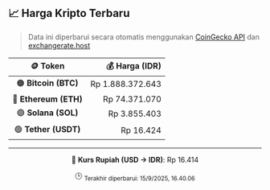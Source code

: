 

<!-- HARGA_KRIPTO -->
## 📈 Harga Kripto Terbaru

> Data ini diperbarui secara otomatis menggunakan [CoinGecko API](https://www.coingecko.com/) dan [exchangerate.host](https://exchangerate.host/)

<div align="center">

| 🪙 Token | 💰 Harga (IDR) |
|:------:|---------------:|
| 🟠 **Bitcoin (BTC)**   | Rp 1.888.372.643 |
| 🔵 **Ethereum (ETH)**  | Rp 74.371.070 |
| 🟣 **Solana (SOL)**    | Rp 3.855.403 |
| 🟢 **Tether (USDT)**   | Rp 16.424 |

---

💱 **Kurs Rupiah (USD → IDR)**: Rp 16.414

🕒 <sub>Terakhir diperbarui: 15/9/2025, 16.40.06</sub>

</div>
<!-- /HARGA_KRIPTO -->